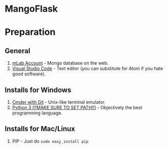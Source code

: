 # MangoFlask

Preparation
======

General
------

1. [mLab Account](https://mlab.com/signup/) - Mongo database on the web.
2. [Visual Studio Code](https://code.visualstudio.com/download) - Text editor (you can substitute for Atom if you hate good software).

Installs for Windows
------

1. [Cmder with Git](http://cmder.net/) - Unix-like terminal emulator.
2. [Python 3 (!!MAKE SURE TO SET PATH!!)](https://www.python.org/downloads/) - Objectively the best programming language.

Installs for Mac/Linux
------

1. PIP - Just do `sudo easy_install pip`